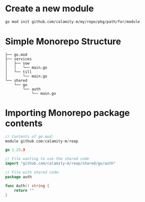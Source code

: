 
# Create a new module

```bash
go mod init github.com/calamity-m/my/repo/pkg/path/for/module
```

# Simple Monorepo Structure

```
├── go.mod
├── services
│   ├── sow
│   │   └── main.go
│   └── till
│       └── main.go
└── shared
    └── go
        └── auth
            └── main.go
```

# Importing Monorepo package contents

```go
// Contents of go.mod:
module github.com/calamity-m/reap

go 1.23.3
```

```go
// File wanting to use the shared code
import "github.com/calamity-m/reap/shared/go/auth"
```

```go
// File with shared code:
package auth

func Auth() string {
	return ""
}
```


